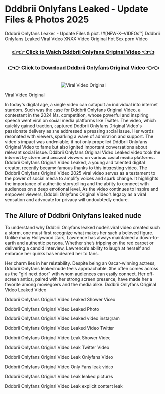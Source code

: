 # Dddbrii Onlyfans Leaked - Update Files & Photos 2025

Dddbrii Onlyfans Leaked - Update Files & pict. !#[NEW-X~VIDEOs™] Dddbrii Onlyfans Leaked Viral Video XNXX Video Original Hot Sex porn Video
<br>
<div align="center">
<h3><a href="https://links2leaks.com/dddbrii" rel="nofollow">👉👉 Click to Watch Dddbrii Onlyfans Original Video 👈👈</a></h3>
<h3><a href="https://links2leaks.com/dddbrii" rel="nofollow">👉👉 Click to Download Dddbrii Onlyfans Original Video 👈👈</a></h3>
<br>
<a href="https://links2leaks.com/dddbrii" rel="nofollow"><img src="https://i.ibb.co/Gkj2r4b/banner.png" alt="Viral Video Original" style="max-width: 100%; display: inline-block;" data-target="animated-image.originalImage"></a>
</div>

Viral Video Original

In today's digital age, a single video can catapult an individual into internet stardom. Such was the case for Dddbrii Onlyfans Original Video, a contestant in the 2024 Ms. competition, whose powerful and inspiring speech went viral on social media platforms like Twitter.
The video, which quickly gained traction, captured Dddbrii Onlyfans Original Video's passionate delivery as she addressed a pressing social issue. Her words resonated with viewers, sparking a wave of admiration and support. The video's impact was undeniable; it not only propelled Dddbrii Onlyfans Original Video to fame but also ignited important conversations about relevant social issue.
Dddbrii Onlyfans Original Video Leaked video took the internet by storm and amazed viewers on various social media platforms. Dddbrii Onlyfans Original Video Leaked, a young and talented digital creator, recently became famous thanks to this interesting video.
The Dddbrii Onlyfans Original Video 2025 viral video serves as a testament to the power of social media to amplify voices and spark change. It highlights the importance of authentic storytelling and the ability to connect with audiences on a deep emotional level. As the video continues to inspire and empower viewers, Dddbrii Onlyfans Original Video's legacy as a viral sensation and advocate for privacy will undoubtedly endure.

<h2>The Allure of Dddbrii Onlyfans leaked nude</h2>


To understand why Dddbrii Onlyfans leaked nude’s viral video created such a storm, one must first recognize what makes her such a beloved figure. Unlike many Hollywood stars, Lawrence has always maintained a down-to-earth and authentic persona. Whether she’s tripping on the red carpet or delivering a candid interview, Lawrence’s ability to laugh at herself and embrace her quirks has endeared her to fans.

Her charm lies in her relatability. Despite being an Oscar-winning actress, Dddbrii Onlyfans leaked nude feels approachable. She often comes across as the "girl next door" with whom audiences can easily connect. Her off-screen antics, paired with her strong screen presence, have made her a favorite among moviegoers and the media alike.
Dddbrii Onlyfans Original Video Leaked Video

Dddbrii Onlyfans Original Video Leaked Shower Video

Dddbrii Onlyfans Original Video Leaked Photo

Dddbrii Onlyfans Original Video Leaked video instagram

Dddbrii Onlyfans Original Video Leaked Video Twitter

Dddbrii Onlyfans Original Video Leak Shower Video

Dddbrii Onlyfans Original Video Leak Twitter Video

Dddbrii Onlyfans Original Video Leak Onlyfans Video

Dddbrii Onlyfans Original Video Only Fans leak video

Dddbrii Onlyfans Original Video Leak leaked pictures

Dddbrii Onlyfans Original Video Leak explicit content leak